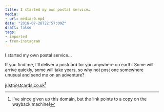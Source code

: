 ```yaml
---
title: I started my own postal service…
media:
- url: media-0.mp4
date: "2016-07-28T22:57:09Z"
draft: false
tags:
- imported
- from-instagram
---
```

I started my own postal service…

If you find me, I'll deliver a postcard for you anywhere on earth. Some will arrive quickly, some will take years, so why not post one somewhere unusual and send me on an adventure?

[justpostcards.co.uk](http://web.archive.org/web/20161015062435/http://www.justpostcards.co.uk/)[^1]

[^1]: I've since given up this domain, but the link points to a copy on the wayback machine!
